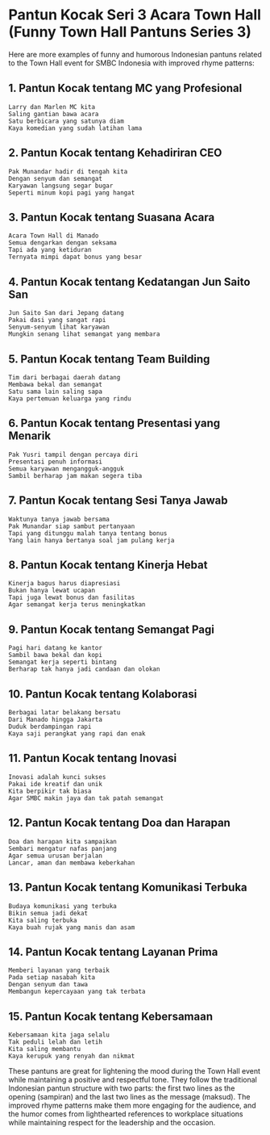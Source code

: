 # Pantun Kocak Seri 3 Acara Town Hall (Funny Town Hall Pantuns Series 3)

Here are more examples of funny and humorous Indonesian pantuns related to the Town Hall event for SMBC Indonesia with improved rhyme patterns:

## 1. Pantun Kocak tentang MC yang Profesional
```
Larry dan Marlen MC kita
Saling gantian bawa acara
Satu berbicara yang satunya diam
Kaya komedian yang sudah latihan lama
```

## 2. Pantun Kocak tentang Kehadiriran CEO
```
Pak Munandar hadir di tengah kita
Dengan senyum dan semangat
Karyawan langsung segar bugar
Seperti minum kopi pagi yang hangat
```

## 3. Pantun Kocak tentang Suasana Acara
```
Acara Town Hall di Manado
Semua dengarkan dengan seksama
Tapi ada yang ketiduran
Ternyata mimpi dapat bonus yang besar
```

## 4. Pantun Kocak tentang Kedatangan Jun Saito San
```
Jun Saito San dari Jepang datang
Pakai dasi yang sangat rapi
Senyum-senyum lihat karyawan
Mungkin senang lihat semangat yang membara
```

## 5. Pantun Kocak tentang Team Building
```
Tim dari berbagai daerah datang
Membawa bekal dan semangat
Satu sama lain saling sapa
Kaya pertemuan keluarga yang rindu
```

## 6. Pantun Kocak tentang Presentasi yang Menarik
```
Pak Yusri tampil dengan percaya diri
Presentasi penuh informasi
Semua karyawan mengangguk-angguk
Sambil berharap jam makan segera tiba
```

## 7. Pantun Kocak tentang Sesi Tanya Jawab
```
Waktunya tanya jawab bersama
Pak Munandar siap sambut pertanyaan
Tapi yang ditunggu malah tanya tentang bonus
Yang lain hanya bertanya soal jam pulang kerja
```

## 8. Pantun Kocak tentang Kinerja Hebat
```
Kinerja bagus harus diapresiasi
Bukan hanya lewat ucapan
Tapi juga lewat bonus dan fasilitas
Agar semangat kerja terus meningkatkan
```

## 9. Pantun Kocak tentang Semangat Pagi
```
Pagi hari datang ke kantor
Sambil bawa bekal dan kopi
Semangat kerja seperti bintang
Berharap tak hanya jadi candaan dan olokan
```

## 10. Pantun Kocak tentang Kolaborasi
```
Berbagai latar belakang bersatu
Dari Manado hingga Jakarta
Duduk berdampingan rapi
Kaya saji perangkat yang rapi dan enak
```

## 11. Pantun Kocak tentang Inovasi
```
Inovasi adalah kunci sukses
Pakai ide kreatif dan unik
Kita berpikir tak biasa
Agar SMBC makin jaya dan tak patah semangat
```

## 12. Pantun Kocak tentang Doa dan Harapan
```
Doa dan harapan kita sampaikan
Sembari mengatur nafas panjang
Agar semua urusan berjalan
Lancar, aman dan membawa keberkahan
```

## 13. Pantun Kocak tentang Komunikasi Terbuka
```
Budaya komunikasi yang terbuka
Bikin semua jadi dekat
Kita saling terbuka
Kaya buah rujak yang manis dan asam
```

## 14. Pantun Kocak tentang Layanan Prima
```
Memberi layanan yang terbaik
Pada setiap nasabah kita
Dengan senyum dan tawa
Membangun kepercayaan yang tak terbata
```

## 15. Pantun Kocak tentang Kebersamaan
```
Kebersamaan kita jaga selalu
Tak peduli lelah dan letih
Kita saling membantu
Kaya kerupuk yang renyah dan nikmat
```

These pantuns are great for lightening the mood during the Town Hall event while maintaining a positive and respectful tone. They follow the traditional Indonesian pantun structure with two parts: the first two lines as the opening (sampiran) and the last two lines as the message (maksud). The improved rhyme patterns make them more engaging for the audience, and the humor comes from lighthearted references to workplace situations while maintaining respect for the leadership and the occasion.